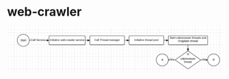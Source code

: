 # web-crawler

![alt text](https://github.com/vishals79/web-crawler/blob/master/src/etc/main-flow.jpg "Main Flow")

